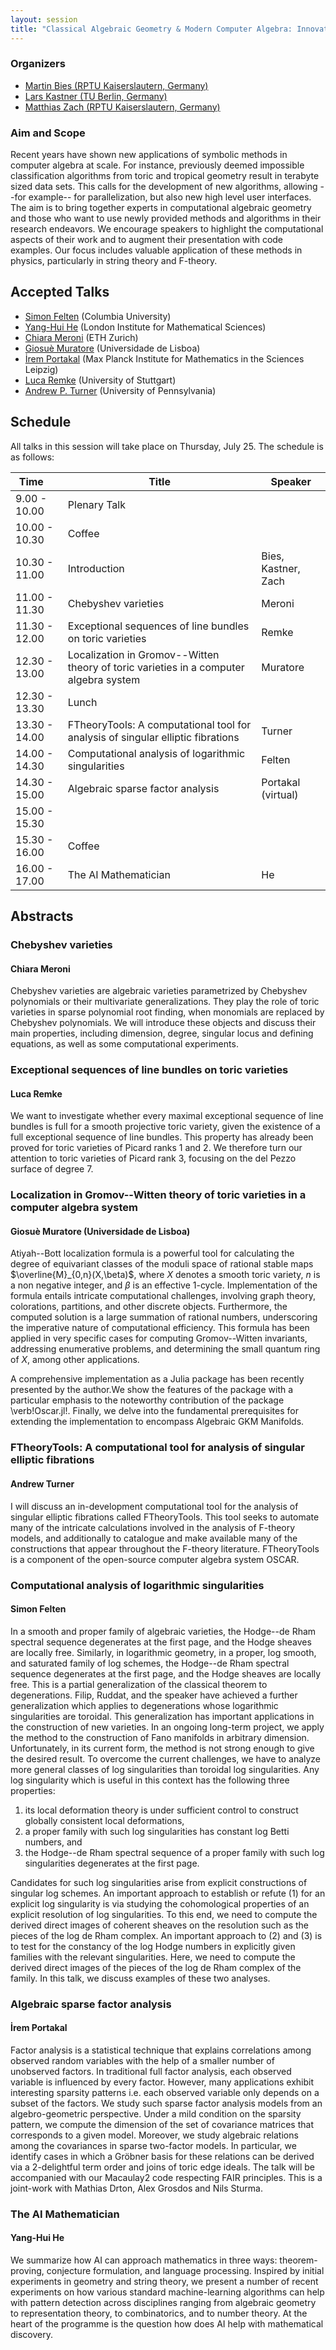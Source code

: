 ```yaml
---
layout: session
title: "Classical Algebraic Geometry & Modern Computer Algebra: Innovative Software Design and its Applications"
---
```

### Organizers
   * [Martin Bies (RPTU Kaiserslautern, Germany)](https://martinbies.github.io/)<br/>
   * [Lars Kastner (TU Berlin, Germany)](https://lkastner.github.io/)<br/>
   * [Matthias Zach (RPTU Kaiserslautern, Germany)](https://github.com/HechtiDerLachs)<br/>

### Aim and Scope

Recent years have shown new applications of symbolic methods in computer algebra at scale. For instance, previously deemed impossible classification algorithms from toric and tropical geometry result in terabyte sized data sets. This calls for the development of new algorithms, allowing --for example-- for parallelization, but also new high level user interfaces. The aim is to bring together experts in computational algebraic geometry and those who want to use newly provided methods and algorithms in their research endeavors. We encourage speakers to highlight the computational aspects of their work and to augment their presentation with code examples. Our focus includes valuable application of these methods in physics, particularly in string theory and F-theory.

## Accepted Talks

   * [Simon Felten](https://simon-felten.github.io/) (Columbia University)
   * [Yang-Hui He](https://www.physics.ox.ac.uk/our-people/he) (London Institute for Mathematical Sciences)
   * [Chiara Meroni](https://merochia.wixsite.com/chiara-meroni) (ETH Zurich)
   * [Giosuè Muratore](https://sites.google.com/view/giosue-muratore/home-page) (Universidade de Lisboa)
   * [İrem Portakal](https://www.irem-portakal.de/) (Max Planck Institute for Mathematics in the Sciences Leipzig)
   * [Luca Remke](https://www.idsr.uni-stuttgart.de/en/institute/Remke/) (University of Stuttgart)
   * [Andrew P. Turner](https://apturner.net/) (University of Pennsylvania)


## Schedule

All talks in this session will take place on Thursday, July 25. The schedule is as follows:

| Time &nbsp; &nbsp; | Title | Speaker |
| -------- | -------- | -------- |
| 9.00 - 10.00 | Plenary Talk |
| 10.00 - 10.30 | Coffee | |
| 10.30 - 11.00 | Introduction | Bies, Kastner, Zach |
| 11.00 - 11.30 | Chebyshev varieties | Meroni |
| 11.30 - 12.00 | Exceptional sequences of line bundles on toric varieties | Remke |
| 12.30 - 13.00 | Localization in Gromov--Witten theory of toric varieties in a computer algebra system | Muratore |
| 12.30 - 13.30 | Lunch | |
| 13.30 - 14.00 | FTheoryTools: A computational tool for analysis of singular elliptic fibrations | Turner |
| 14.00 - 14.30 | Computational analysis of logarithmic singularities | Felten |
| 14.30 - 15.00 | Algebraic sparse factor analysis | Portakal (virtual) |
| 15.00 - 15.30 |  | |
| 15.30 - 16.00 | Coffee | |
| 16.00 - 17.00 | The AI Mathematician | He |



## Abstracts



### Chebyshev varieties

#### Chiara Meroni

Chebyshev varieties are algebraic varieties parametrized by Chebyshev polynomials or their multivariate generalizations. They play the role of toric varieties in sparse polynomial root finding, when monomials are replaced by Chebyshev polynomials. We will introduce these objects and discuss their main properties, including dimension, degree, singular locus and defining equations, as well as some computational experiments.



### Exceptional sequences of line bundles on toric varieties

#### Luca Remke

We want to investigate whether every maximal exceptional sequence of line bundles is full for a smooth projective toric variety, given the existence of a full exceptional sequence of line bundles. This property has already been proved for toric varieties of Picard ranks 1 and 2. We therefore turn our attention to toric varieties of Picard rank 3, focusing on the del Pezzo surface of degree 7.



### Localization in Gromov--Witten theory of toric varieties in a computer algebra system

#### Giosuè Muratore (Universidade de Lisboa)

Atiyah--Bott localization formula is a powerful tool for calculating the degree of equivariant classes of the moduli space of rational stable maps $\overline{M}_{0,n}(X,\beta)$, where $X$ denotes a smooth toric variety, $n$ is a non negative integer, and $\beta$ is an effective $1$-cycle. Implementation of the formula entails intricate computational challenges, involving graph theory, colorations, partitions, and other discrete objects. Furthermore, the computed solution is a large summation of rational numbers, underscoring the imperative nature of computational efficiency. This formula has been applied in very specific cases for computing Gromov--Witten invariants, addressing enumerative problems, and determining the small quantum ring of $X$, among other applications. 

A comprehensive implementation as a Julia package has been recently presented by the author.We show the features of the package with a particular emphasis to the noteworthy contribution of the package \verb!Oscar.jl!. Finally, we delve into the fundamental prerequisites for extending the implementation to encompass Algebraic GKM Manifolds.



### FTheoryTools: A computational tool for analysis of singular elliptic fibrations

#### Andrew Turner

I will discuss an in-development computational tool for the analysis of singular elliptic fibrations called FTheoryTools. This tool seeks to automate many of the intricate calculations involved in the analysis of F-theory models, and additionally to catalogue and make available many of the constructions that appear throughout the F-theory literature. FTheoryTools is a component of the open-source computer algebra system OSCAR. 



### Computational analysis of logarithmic singularities

#### Simon Felten

In a smooth and proper family of algebraic varieties, the Hodge--de Rham spectral sequence degenerates at the first page, and the Hodge sheaves are locally free. Similarly, in logarithmic geometry, in a proper, log smooth, and saturated family of log schemes, the Hodge--de Rham spectral sequence degenerates at the first page, and the Hodge sheaves are locally free. This is a partial generalization of the classical theorem to degenerations. Filip, Ruddat, and the speaker have achieved a further generalization which applies to degenerations whose logarithmic singularities are toroidal. This generalization has important applications in the construction of new varieties. In an ongoing long-term project, we apply the method to the construction of Fano manifolds in arbitrary dimension. Unfortunately, in its current form, the method is not strong enough to give the desired result. To overcome the current challenges, we have to analyze more general classes of log singularities than toroidal log singularities. Any log singularity which is useful in this context has the following three properties:

1. its local deformation theory is under sufficient control to construct globally consistent local deformations,
2. a proper family with such log singularities has constant log Betti numbers, and
3. the Hodge--de Rham spectral sequence of a proper family with such log singularities degenerates at the first page.

Candidates for such log singularities arise from explicit constructions of singular log schemes. An important approach to establish or refute (1) for an explicit log singularity is via studying the cohomological properties of an explicit resolution of log singularities. To this end, we need to compute the derived direct images of coherent sheaves on the resolution such as the pieces of the log de Rham complex. An important approach to (2) and (3) is to test for the constancy of the log Hodge numbers in explicitly given families with the relevant singularities. Here, we need to compute the derived direct images of the pieces of the log de Rham complex of the family. In this talk, we discuss examples of these two analyses. 



### Algebraic sparse factor analysis

#### İrem Portakal

Factor analysis is a statistical technique that explains correlations
among observed random variables with the help of a smaller number of
unobserved factors. In traditional full factor analysis, each observed
variable is influenced by every factor. However, many applications
exhibit interesting sparsity patterns i.e. each observed variable only
depends on a subset of the factors. We study such sparse factor analysis
models from an algebro-geometric perspective. Under a mild condition on
the sparsity pattern, we compute the dimension of the set of covariance
matrices that corresponds to a given model. Moreover, we study algebraic
relations among the covariances in sparse two-factor models. In
particular, we identify cases in which a Gröbner basis for these
relations can be derived via a 2-delightful term order and joins of
toric edge ideals. The talk will be accompanied with our Macaulay2 code
respecting FAIR principles. This is a joint-work with Mathias Drton,
Alex Grosdos and Nils Sturma. 



### The AI Mathematician

#### Yang-Hui He

We summarize how AI can approach mathematics in three ways: theorem-proving, conjecture formulation, and language processing.
Inspired by initial experiments in geometry and string theory, we present a number of recent experiments on how various standard machine-learning algorithms can help with pattern detection across disciplines ranging from algebraic geometry to representation theory, to combinatorics, and to number theory. At the heart of the programme is the question how does AI help with mathematical discovery.
